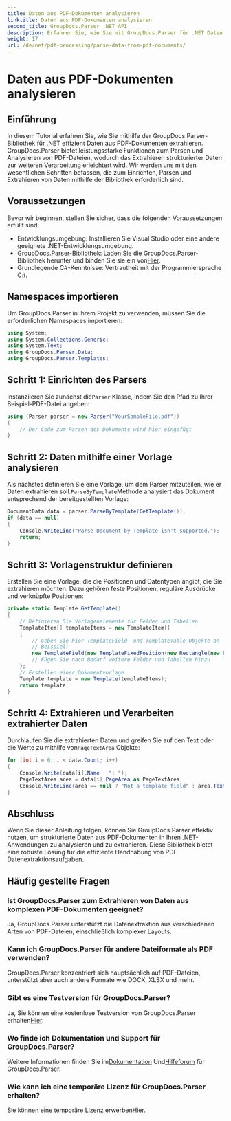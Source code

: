 ```yaml
---
title: Daten aus PDF-Dokumenten analysieren
linktitle: Daten aus PDF-Dokumenten analysieren
second_title: GroupDocs.Parser .NET API
description: Erfahren Sie, wie Sie mit GroupDocs.Parser für .NET Daten aus PDF-Dokumenten extrahieren. Folgen Sie unserer Schritt-für-Schritt-Anleitung, um PDF-Dateien effizient zu analysieren und zu verarbeiten.
weight: 17
url: /de/net/pdf-processing/parse-data-from-pdf-documents/
---
```


# Daten aus PDF-Dokumenten analysieren

## Einführung
In diesem Tutorial erfahren Sie, wie Sie mithilfe der GroupDocs.Parser-Bibliothek für .NET effizient Daten aus PDF-Dokumenten extrahieren. GroupDocs.Parser bietet leistungsstarke Funktionen zum Parsen und Analysieren von PDF-Dateien, wodurch das Extrahieren strukturierter Daten zur weiteren Verarbeitung erleichtert wird. Wir werden uns mit den wesentlichen Schritten befassen, die zum Einrichten, Parsen und Extrahieren von Daten mithilfe der Bibliothek erforderlich sind.
## Voraussetzungen
Bevor wir beginnen, stellen Sie sicher, dass die folgenden Voraussetzungen erfüllt sind:
- Entwicklungsumgebung: Installieren Sie Visual Studio oder eine andere geeignete .NET-Entwicklungsumgebung.
-  GroupDocs.Parser-Bibliothek: Laden Sie die GroupDocs.Parser-Bibliothek herunter und binden Sie sie ein von[Hier](https://releases.groupdocs.com/parser/net/).
- Grundlegende C#-Kenntnisse: Vertrautheit mit der Programmiersprache C#.

## Namespaces importieren
Um GroupDocs.Parser in Ihrem Projekt zu verwenden, müssen Sie die erforderlichen Namespaces importieren:
```csharp
using System;
using System.Collections.Generic;
using System.Text;
using GroupDocs.Parser.Data;
using GroupDocs.Parser.Templates;
```
## Schritt 1: Einrichten des Parsers
 Instanziieren Sie zunächst die`Parser` Klasse, indem Sie den Pfad zu Ihrer Beispiel-PDF-Datei angeben:
```csharp
using (Parser parser = new Parser("YourSampleFile.pdf"))
{
    // Der Code zum Parsen des Dokuments wird hier eingefügt
}
```
## Schritt 2: Daten mithilfe einer Vorlage analysieren
 Als nächstes definieren Sie eine Vorlage, um dem Parser mitzuteilen, wie er Daten extrahieren soll.`ParseByTemplate`Methode analysiert das Dokument entsprechend der bereitgestellten Vorlage:
```csharp
DocumentData data = parser.ParseByTemplate(GetTemplate());
if (data == null)
{
    Console.WriteLine("Parse Document by Template isn't supported.");
    return;
}
```
## Schritt 3: Vorlagenstruktur definieren
Erstellen Sie eine Vorlage, die die Positionen und Datentypen angibt, die Sie extrahieren möchten. Dazu gehören feste Positionen, reguläre Ausdrücke und verknüpfte Positionen:
```csharp
private static Template GetTemplate()
{
    // Definieren Sie Vorlagenelemente für Felder und Tabellen
    TemplateItem[] templateItems = new TemplateItem[]
    {
        // Geben Sie hier TemplateField- und TemplateTable-Objekte an
        // Beispiel:
        new TemplateField(new TemplateFixedPosition(new Rectangle(new Point(35, 135), new Size(100, 10))), "FromCompany"),
        // Fügen Sie nach Bedarf weitere Felder und Tabellen hinzu
    };
    // Erstellen einer Dokumentvorlage
    Template template = new Template(templateItems);
    return template;
}
```
## Schritt 4: Extrahieren und Verarbeiten extrahierter Daten
 Durchlaufen Sie die extrahierten Daten und greifen Sie auf den Text oder die Werte zu mithilfe von`PageTextArea` Objekte:
```csharp
for (int i = 0; i < data.Count; i++)
{
    Console.Write(data[i].Name + ": ");
    PageTextArea area = data[i].PageArea as PageTextArea;
    Console.WriteLine(area == null ? "Not a template field" : area.Text);
}
```

## Abschluss
Wenn Sie dieser Anleitung folgen, können Sie GroupDocs.Parser effektiv nutzen, um strukturierte Daten aus PDF-Dokumenten in Ihren .NET-Anwendungen zu analysieren und zu extrahieren. Diese Bibliothek bietet eine robuste Lösung für die effiziente Handhabung von PDF-Datenextraktionsaufgaben.
## Häufig gestellte Fragen
### Ist GroupDocs.Parser zum Extrahieren von Daten aus komplexen PDF-Dokumenten geeignet?
Ja, GroupDocs.Parser unterstützt die Datenextraktion aus verschiedenen Arten von PDF-Dateien, einschließlich komplexer Layouts.
### Kann ich GroupDocs.Parser für andere Dateiformate als PDF verwenden?
GroupDocs.Parser konzentriert sich hauptsächlich auf PDF-Dateien, unterstützt aber auch andere Formate wie DOCX, XLSX und mehr.
### Gibt es eine Testversion für GroupDocs.Parser?
 Ja, Sie können eine kostenlose Testversion von GroupDocs.Parser erhalten[Hier](https://releases.groupdocs.com/).
### Wo finde ich Dokumentation und Support für GroupDocs.Parser?
 Weitere Informationen finden Sie im[Dokumentation](https://tutorials.groupdocs.com/parser/net/) Und[Hilfeforum](https://forum.groupdocs.com/c/parser/17) für GroupDocs.Parser.
### Wie kann ich eine temporäre Lizenz für GroupDocs.Parser erhalten?
 Sie können eine temporäre Lizenz erwerben[Hier](https://purchase.groupdocs.com/temporary-license/).